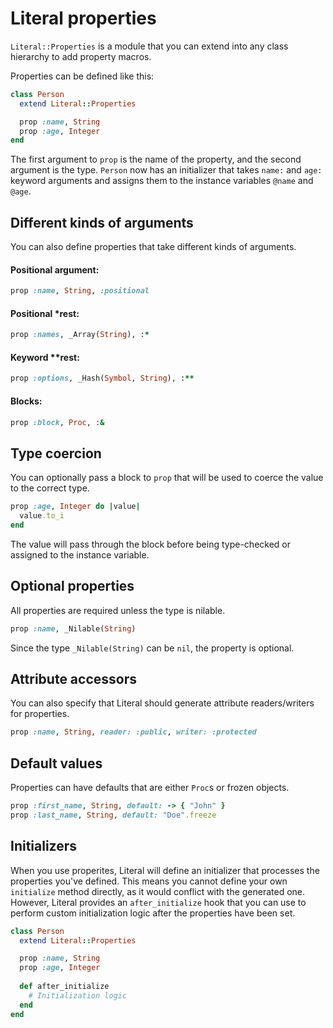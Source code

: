 
# Literal properties

`Literal::Properties` is a module that you can extend into any class hierarchy to add property macros.

Properties can be defined like this:

```ruby
class Person
  extend Literal::Properties

  prop :name, String
  prop :age, Integer
end
```

The first argument to `prop` is the name of the property, and the second argument is the type. `Person` now has an initializer that takes `name:` and `age:` keyword arguments and assigns them to the instance variables `@name` and `@age`.

## Different kinds of arguments

You can also define properties that take different kinds of arguments.

#### Positional argument:

```ruby
prop :name, String, :positional
```

#### Positional *rest:

```ruby
prop :names, _Array(String), :*
```

#### Keyword **rest:

```ruby
prop :options, _Hash(Symbol, String), :**
```

#### Blocks:

```ruby
prop :block, Proc, :&
```

## Type coercion

You can optionally pass a block to `prop` that will be used to coerce the value to the correct type.

```ruby
prop :age, Integer do |value|
  value.to_i
end
```

The value will pass through the block before being type-checked or assigned to the instance variable.

## Optional properties

All properties are required unless the type is nilable.

```ruby
prop :name, _Nilable(String)
```

Since the type `_Nilable(String)` can be `nil`, the property is optional.

## Attribute accessors

You can also specify that Literal should generate attribute readers/writers for properties.

```ruby
prop :name, String, reader: :public, writer: :protected
```
## Default values

Properties can have defaults that are either `Proc`s or frozen objects.

```ruby
prop :first_name, String, default: -> { "John" }
prop :last_name, String, default: "Doe".freeze
```

## Initializers

When you use properites, Literal will define an initializer that processes the properties you've defined. This means you cannot define your own `initialize` method directly, as it would conflict with the generated one. However, Literal provides an `after_initialize` hook that you can use to perform custom initialization logic after the properties have been set.

```ruby
class Person
  extend Literal::Properties

  prop :name, String
  prop :age, Integer
  
  def after_initialize
    # Initialization logic
  end
end
```
